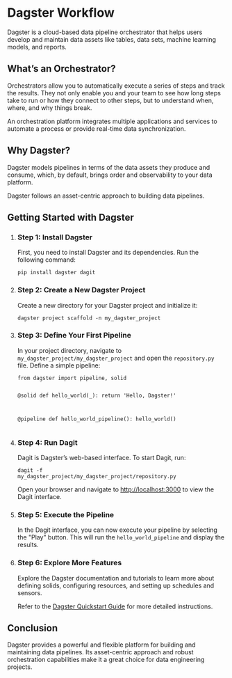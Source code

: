 <!DOCTYPE html>
<html lang="en">
<head>
    <meta charset="UTF-8">
    
</head>
<body>

<!-- Heading -->
<h1>Dagster Workflow</h1>

<!-- Introduction -->
<p>Dagster is a cloud-based data pipeline orchestrator that helps users develop and maintain data assets like tables, data sets, machine learning models, and reports.</p>

<!-- Subheading -->
<h2>What’s an Orchestrator?</h2>

<!-- Paragraph -->
<p>Orchestrators allow you to automatically execute a series of steps and track the results. They not only enable you and your team to see how long steps take to run or how they connect to other steps, but to understand when, where, and why things break.</p>
<p>An orchestration platform integrates multiple applications and services to automate a process or provide real-time data synchronization.</p>

<!-- Subheading -->
<h2>Why Dagster?</h2>

<!-- Paragraph -->
<p>Dagster models pipelines in terms of the data assets they produce and consume, which, by default, brings order and observability to your data platform.</p>
<p>Dagster follows an asset-centric approach to building data pipelines.</p>

<!-- Subheading -->
<h2>Getting Started with Dagster</h2>

<!-- Steps List -->
<ol>
    <li>
        <h3>Step 1: Install Dagster</h3>
        <p>First, you need to install Dagster and its dependencies. Run the following command:</p>
        <pre><code>pip install dagster dagit</code></pre>
    </li>
    <li>
        <h3>Step 2: Create a New Dagster Project</h3>
        <p>Create a new directory for your Dagster project and initialize it:</p>
        <pre><code>dagster project scaffold -n my_dagster_project</code></pre>
    </li>
    <li>
        <h3>Step 3: Define Your First Pipeline</h3>
        <p>In your project directory, navigate to <code>my_dagster_project/my_dagster_project</code> and open the <code>repository.py</code> file. Define a simple pipeline:</p>
        <pre><code>from dagster import pipeline, solid

@solid
def hello_world(_):
    return 'Hello, Dagster!'

@pipeline
def hello_world_pipeline():
    hello_world()</code></pre>
    </li>
    <li>
        <h3>Step 4: Run Dagit</h3>
        <p>Dagit is Dagster’s web-based interface. To start Dagit, run:</p>
        <pre><code>dagit -f my_dagster_project/my_dagster_project/repository.py</code></pre>
        <p>Open your browser and navigate to <a href="http://localhost:3000">http://localhost:3000</a> to view the Dagit interface.</p>
    </li>
    <li>
        <h3>Step 5: Execute the Pipeline</h3>
        <p>In the Dagit interface, you can now execute your pipeline by selecting the "Play" button. This will run the <code>hello_world_pipeline</code> and display the results.</p>
    </li>
    <li>
        <h3>Step 6: Explore More Features</h3>
        <p>Explore the Dagster documentation and tutorials to learn more about defining solids, configuring resources, and setting up schedules and sensors.</p>
        <p>Refer to the <a href="https://docs.dagster.io/getting-started/quickstart" target="_blank">Dagster Quickstart Guide</a> for more detailed instructions.</p>
    </li>
</ol>

<h2>Conclusion</h2>
<p>Dagster provides a powerful and flexible platform for building and maintaining data pipelines. Its asset-centric approach and robust orchestration capabilities make it a great choice for data engineering projects.</p>

</body>
</html>

